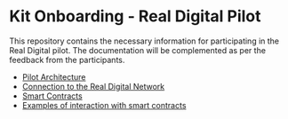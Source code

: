 # Kit Onboarding - Real Digital Pilot

This repository contains the necessary information for participating in the Real Digital pilot. The documentation will be complemented as per the feedback from the participants.

* [Pilot Architecture](architecture.md)
* [Connection to the Real Digital Network](connection.md)
* [Smart Contracts](smartcontracts.md)
* [Examples of interaction with smart contracts](examples/README.md)